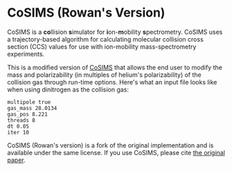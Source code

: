 # CoSIMS (Rowan's Version)
CoSIMS is a **co**llision **s**imulator for **i**on-**m**obility **s**pectrometry. CoSIMS uses a trajectory-based algorithm for calculating molecular collision cross section (CCS) values for use with ion-mobility mass-spectrometry experiments.

This is a modified version of [CoSIMS](https://github.com/ChristopherAMyers/CoSIMS) that allows the end user to modify the mass and polarizability (in multiples of helium's polarizability) of the collision gas through run-time options. Here's what an input file looks like when using dinitrogen as the collision gas:

```
multipole true
gas_mass 28.0134
gas_pos 8.221
threads 8
dt 0.05
iter 10
```

CoSIMS (Rowan's version) is a fork of the original implementation and is available under the same license. If you use CoSIMS, please cite [the original paper](https://pubs.acs.org/doi/10.1021/acs.jpcb.9b01018).
